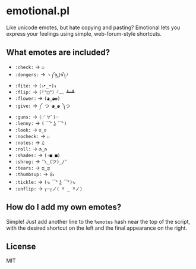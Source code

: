 emotional.pl
============

Like unicode emotes, but hate copying and pasting? Emotional lets you express your feelings using simple, web-forum-style shortcuts.

What emotes are included?
-------------------------

* `:check:`   → `☑`
* `:dongers:` → `ヽ༼ຈل͜ຈ༽ﾉ`
* `:fite:`    → `(ง•_•)ง`
* `:flip:`    → `(╯°□°）╯︵ ┻━┻`
* `:flower:`  → `(◕‿◕✿)`
* `:give:`    → `༼ つ ◕_◕ ༽つ`
* `:guns:`    → `(☞ﾟ∀ﾟ)☞`
* `:lenny:`   → `( ͡° ͜ʖ ͡°)`
* `:look:`    → `ಠ_ಠ`
* `:nocheck:` → `☐`
* `:notes:`   → `♫`
* `:roll:`    → `◔_◔`
* `:shades:`  → `(-■_■)`
* `:shrug:`   → `¯\_(ツ)_/¯`
* `:tears:`   → `ಥ_ಥ`
* `:thumbsup:` → `👍`
* `:tickle:`  → `(ԅ ͡° ͜ʖ ͡°)ԅ`
* `:unflip:`  → `┬─┬ノ( º _ ºノ)`

How do I add my own emotes?
---------------------------

Simple! Just add another line to the `%emotes` hash near the top of the script, with the desired shortcut on the left and the final appearance on the right.

License
-------

MIT
